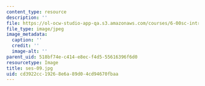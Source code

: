 ```yaml
---
content_type: resource
description: ''
file: https://ol-ocw-studio-app-qa.s3.amazonaws.com/courses/6-00sc-introduction-to-computer-science-and-programming-spring-2011/cd3922cc19268e6a89d04cd94670fbaa_ses-09.jpg
file_type: image/jpeg
image_metadata:
  caption: ''
  credit: ''
  image-alt: ''
parent_uid: 518bf74e-c414-e8ec-f4d5-55616396f6d0
resourcetype: Image
title: ses-09.jpg
uid: cd3922cc-1926-8e6a-89d0-4cd94670fbaa
---
```

